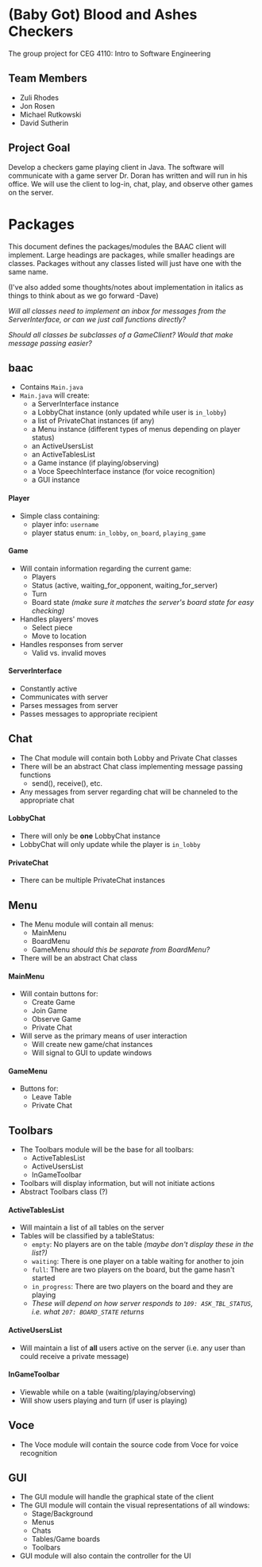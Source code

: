 # (Baby Got) Blood and Ashes Checkers
The group project for CEG 4110: Intro to Software Engineering

## Team Members
* Zuli Rhodes
* Jon Rosen
* Michael Rutkowski
* David Sutherin

## Project Goal
Develop a checkers game playing client in Java. The software will communicate with a game server Dr. Doran has written and will run in his office. We will use the client to log-in, chat, play, and observe other games on the server.

# Packages

This document defines the packages/modules the BAAC client will implement. Large
headings are packages, while smaller headings are classes.  Packages without
any classes listed will just have one with the same name.

(I've also added some thoughts/notes about implementation in italics as things to
think about as we go forward -Dave)

*Will all classes need to implement an inbox for messages from the ServerInterface,
or can we just call functions directly?*

*Should all classes be subclasses of a GameClient? Would that make message passing easier?*

## baac
* Contains ```Main.java```
* ```Main.java``` will create:
  * a ServerInterface instance
  * a LobbyChat instance (only updated while user is ```in_lobby```)
  * a list of PrivateChat instances (if any)
  * a Menu instance (different types of menus depending on player status)
  * an ActiveUsersList
  * an ActiveTablesList
  * a Game instance (if playing/observing)
  * a Voce SpeechInterface instance (for voice recognition)
  * a GUI instance

#### Player
* Simple class containing:
  * player info: ```username```
  * player status enum: ```in_lobby```, ```on_board```, ```playing_game```

#### Game
  * Will contain information regarding the current game:
    * Players
    * Status (active, waiting_for_opponent, waiting_for_server)
    * Turn
    * Board state *(make sure it matches the server's board state for easy checking)*
  * Handles players' moves
    * Select piece
    * Move to location
  * Handles responses from server
    * Valid vs. invalid moves

#### ServerInterface
* Constantly active
* Communicates with server
* Parses messages from server
* Passes messages to appropriate recipient

## Chat
* The Chat module will contain both Lobby and Private Chat classes
* There will be an abstract Chat class implementing message passing functions
  * send(), receive(), etc.
* Any messages from server regarding chat will be channeled to the appropriate chat

#### LobbyChat
* There will only be **one** LobbyChat instance
* LobbyChat will only update while the player is ```in_lobby```

#### PrivateChat
* There can be multiple PrivateChat instances

## Menu
* The Menu module will contain all menus:
  * MainMenu
  * BoardMenu
  * GameMenu *should this be separate from BoardMenu?*
* There will be an abstract Chat class

#### MainMenu
* Will contain buttons for:
  * Create Game
  * Join Game
  * Observe Game
  * Private Chat
* Will serve as the primary means of user interaction
  * Will create new game/chat instances
  * Will signal to GUI to update windows

#### GameMenu
* Buttons for:
  * Leave Table
  * Private Chat

## Toolbars
* The Toolbars module will be the base for all toolbars:
  * ActiveTablesList
  * ActiveUsersList
  * InGameToolbar
* Toolbars will display information, but will not initiate actions
* Abstract Toolbars class (?)

#### ActiveTablesList
* Will maintain a list of all tables on the server
* Tables will be classified by a tableStatus:
  * ```empty```: No players are on the table *(maybe don't display these in the list?)*
  * ```waiting```: There is one player on a table waiting for another to join
  * ```full```: There are two players on the board, but the game hasn't started
  * ```in_progress```: There are two players on the board and they are playing
  * *These will depend on how server responds to ```109: ASK_TBL_STATUS```, i.e. what ```207: BOARD_STATE``` returns*

#### ActiveUsersList
* Will maintain a list of **all** users active on the server (i.e. any user than
  could receive a private message)

#### InGameToolbar
* Viewable while on a table (waiting/playing/observing)
* Will show users playing and turn (if user is playing)

## Voce
* The Voce module will contain the source code from Voce for voice recognition

## GUI
* The GUI module will handle the graphical state of the client
* The GUI module will contain the visual representations of all windows:
  * Stage/Background
  * Menus
  * Chats
  * Tables/Game boards
  * Toolbars
* GUI module will also contain the controller for the UI
